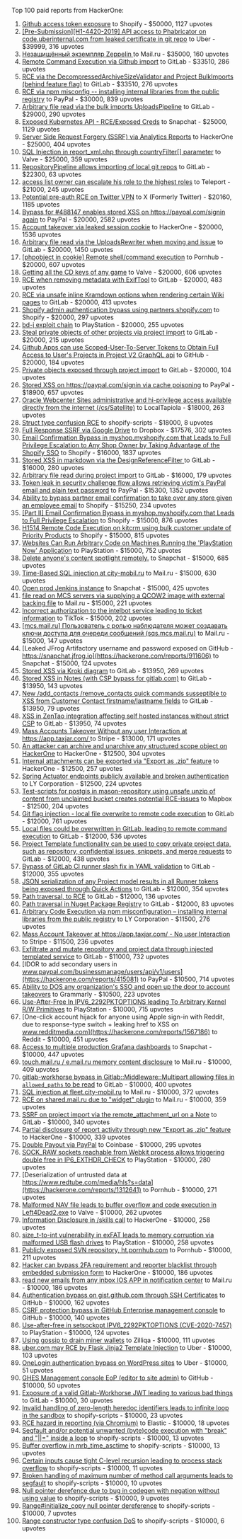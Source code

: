 Top 100 paid reports from HackerOne:

1. [Github access token exposure](https://hackerone.com/reports/1087489) to Shopify - $50000, 1127 upvotes
2. [[Pre-Submission][H1-4420-2019] API access to Phabricator on code.uberinternal.com from leaked certificate in git repo](https://hackerone.com/reports/591813) to Uber - $39999, 316 upvotes
3. [Незащищённый экземпляр Zeppelin ](https://hackerone.com/reports/992564) to Mail.ru - $35000, 160 upvotes
4. [Remote Command Execution via Github import](https://hackerone.com/reports/1679624) to GitLab - $33510, 286 upvotes
5. [RCE via the DecompressedArchiveSizeValidator and Project BulkImports (behind feature flag)](https://hackerone.com/reports/1609965) to GitLab - $33510, 276 upvotes
6. [RCE via npm misconfig -- installing internal libraries from the public registry](https://hackerone.com/reports/925585) to PayPal - $30000, 839 upvotes
7. [Arbitrary file read  via the bulk imports UploadsPipeline](https://hackerone.com/reports/1439593) to GitLab - $29000, 290 upvotes
8. [Exposed Kubernetes API - RCE/Exposed Creds](https://hackerone.com/reports/455645) to Snapchat - $25000, 1129 upvotes
9. [Server Side Request Forgery (SSRF) via Analytics Reports](https://hackerone.com/reports/2262382) to HackerOne - $25000, 404 upvotes
10. [SQL Injection in report_xml.php through countryFilter[] parameter](https://hackerone.com/reports/383127) to Valve - $25000, 359 upvotes
11. [RepositoryPipeline allows importing of local git repos](https://hackerone.com/reports/1685822) to GitLab - $22300, 63 upvotes
12. [access list owner can escalate his role to the highest roles](https://hackerone.com/reports/2281075) to Teleport - $21000, 245 upvotes
13. [Potential pre-auth RCE on Twitter VPN](https://hackerone.com/reports/591295) to X (Formerly Twitter) - $20160, 1185 upvotes
14. [Bypass for #488147 enables stored XSS on https://paypal.com/signin again](https://hackerone.com/reports/510152) to PayPal - $20000, 2582 upvotes
15. [Account takeover via leaked session cookie](https://hackerone.com/reports/745324) to HackerOne - $20000, 1536 upvotes
16. [Arbitrary file read via the UploadsRewriter when moving and issue](https://hackerone.com/reports/827052) to GitLab - $20000, 1450 upvotes
17. [[phpobject in cookie] Remote shell/command execution](https://hackerone.com/reports/141956) to Pornhub - $20000, 607 upvotes
18. [Getting all the CD keys of any game](https://hackerone.com/reports/391217) to Valve - $20000, 606 upvotes
19. [RCE when removing metadata with ExifTool](https://hackerone.com/reports/1154542) to GitLab - $20000, 483 upvotes
20. [RCE via unsafe inline Kramdown options when rendering certain Wiki pages](https://hackerone.com/reports/1125425) to GitLab - $20000, 413 upvotes
21. [Shopify admin authentication bypass using partners.shopify.com](https://hackerone.com/reports/270981) to Shopify - $20000, 297 upvotes
22. [bd-j exploit chain](https://hackerone.com/reports/1379975) to PlayStation - $20000, 255 upvotes
23. [Steal private objects of other projects via project import](https://hackerone.com/reports/743953) to GitLab - $20000, 215 upvotes
24. [Github Apps can use Scoped-User-To-Server Tokens to Obtain Full Access to User's Projects in Project V2 GraphQL api](https://hackerone.com/reports/1711938) to GitHub - $20000, 184 upvotes
25. [Private objects exposed through project import](https://hackerone.com/reports/767770) to GitLab - $20000, 104 upvotes
26. [Stored XSS on https://paypal.com/signin via cache poisoning](https://hackerone.com/reports/488147) to PayPal - $18900, 657 upvotes
27. [Oracle Webcenter Sites administrative and hi-privilege access available directly from the internet (/cs/Satellite)](https://hackerone.com/reports/170532) to LocalTapiola - $18000, 263 upvotes
28. [Struct type confusion RCE](https://hackerone.com/reports/181879) to shopify-scripts - $18000, 8 upvotes
29. [Full Response SSRF via Google Drive](https://hackerone.com/reports/1406938) to Dropbox - $17576, 302 upvotes
30. [Email Confirmation Bypass in myshop.myshopify.com that Leads to Full Privilege Escalation to Any Shop Owner by Taking Advantage of the Shopify SSO](https://hackerone.com/reports/791775) to Shopify - $16000, 1837 upvotes
31. [Stored XSS in markdown via the DesignReferenceFilter ](https://hackerone.com/reports/1212067) to GitLab - $16000, 280 upvotes
32. [Arbitrary file read during project import](https://hackerone.com/reports/1132378) to GitLab - $16000, 179 upvotes
33. [Token leak in security challenge flow allows retrieving victim's PayPal email and plain text password](https://hackerone.com/reports/739737) to PayPal - $15300, 1352 upvotes
34. [Ability to bypass partner email confirmation to take over any store given an employee email](https://hackerone.com/reports/300305) to Shopify - $15250, 234 upvotes
35. [[Part II] Email Confirmation Bypass in myshop.myshopify.com that Leads to Full Privilege Escalation](https://hackerone.com/reports/796808) to Shopify - $15000, 876 upvotes
36. [H1514 Remote Code Execution on kitcrm using bulk customer update of Priority Products](https://hackerone.com/reports/422944) to Shopify - $15000, 815 upvotes
37. [Websites Can Run Arbitrary Code on Machines Running the 'PlayStation Now' Application](https://hackerone.com/reports/873614) to PlayStation - $15000, 752 upvotes
38. [Delete anyone's content spotlight remotely.](https://hackerone.com/reports/1819832) to Snapchat - $15000, 685 upvotes
39. [Time-Based SQL injection at city-mobil.ru](https://hackerone.com/reports/868436) to Mail.ru - $15000, 630 upvotes
40. [Open prod Jenkins instance](https://hackerone.com/reports/231460) to Snapchat - $15000, 425 upvotes
41. [file read on MCS servers via supplying a QCOW2 image with external backing file](https://hackerone.com/reports/1024899) to Mail.ru - $15000, 221 upvotes
42. [Incorrect authorization to the intelbot service leading to ticket information](https://hackerone.com/reports/1328546) to TikTok - $15000, 202 upvotes
43. [[mcs.mail.ru] Пользователь с ролью наблюдателя может создавать ключи доступа для очереди сообщений (sqs.mcs.mail.ru)](https://hackerone.com/reports/1177451) to Mail.ru - $15000, 147 upvotes
44. [Leaked JFrog Artifactory  username and password exposed on GitHub - https://snapchat.jfrog.io](https://hackerone.com/reports/911606) to Snapchat - $15000, 124 upvotes
45. [Stored XSS via Kroki diagram](https://hackerone.com/reports/1731349) to GitLab - $13950, 269 upvotes
46. [Stored XSS in Notes (with CSP bypass for gitlab.com)](https://hackerone.com/reports/1481207) to GitLab - $13950, 143 upvotes
47. [New /add_contacts /remove_contacts quick commands susseptible to XSS from Customer Contact firstname/lastname fields](https://hackerone.com/reports/1578400) to GitLab - $13950, 79 upvotes
48. [XSS in ZenTao integration affecting self hosted instances without strict CSP](https://hackerone.com/reports/1542510) to GitLab - $13950, 74 upvotes
49. [Mass Accounts Takeover Without any user Interaction  at https://app.taxjar.com/ ](https://hackerone.com/reports/1685970) to Stripe - $13000, 171 upvotes
50. [An attacker can archive and unarchive any structured scope object on HackerOne](https://hackerone.com/reports/1501611) to HackerOne - $12500, 304 upvotes
51. [Internal attachments can be exported via "Export as .zip" feature](https://hackerone.com/reports/186230) to HackerOne - $12500, 257 upvotes
52. [Spring Actuator endpoints publicly available and broken authentication](https://hackerone.com/reports/838635) to LY Corporation - $12500, 224 upvotes
53. [Test-scripts for postgis in mason-repository using unsafe unzip of content from unclaimed bucket creates potential RCE-issues](https://hackerone.com/reports/329689) to Mapbox - $12500, 204 upvotes
54. [Git flag injection - local file overwrite to remote code execution](https://hackerone.com/reports/658013) to GitLab - $12000, 761 upvotes
55. [Local files could be overwritten in GitLab, leading to remote command execution](https://hackerone.com/reports/587854) to GitLab - $12000, 536 upvotes
56. [Project Template functionality can be used to copy private project data, such as repository, confidential issues, snippets, and merge requests](https://hackerone.com/reports/689314) to GitLab - $12000, 438 upvotes
57. [Bypass of GitLab CI runner slash fix in YAML validation](https://hackerone.com/reports/409395) to GitLab - $12000, 355 upvotes
58. [JSON serialization of any Project model results in all Runner tokens being exposed through Quick Actions](https://hackerone.com/reports/509924) to GitLab - $12000, 354 upvotes
59. [Path traversal, to RCE](https://hackerone.com/reports/733072) to GitLab - $12000, 136 upvotes
60. [Path traversal in Nuget Package Registry](https://hackerone.com/reports/822262) to GitLab - $12000, 83 upvotes
61. [Arbitrary Code Execution via npm misconfiguration – installing internal libraries from the public registry](https://hackerone.com/reports/1043385) to LY Corporation - $11500, 276 upvotes
62. [Mass Account Takeover at https://app.taxjar.com/ - No user Interaction](https://hackerone.com/reports/1581240) to Stripe - $11500, 236 upvotes
63. [Exfiltrate and mutate repository and project data through injected templated service](https://hackerone.com/reports/446585) to GitLab - $11000, 732 upvotes
64. [IDOR to add secondary users in www.paypal.com/businessmanage/users/api/v1/users](https://hackerone.com/reports/415081) to PayPal - $10500, 714 upvotes
65. [Ability to DOS any organization's SSO and open up the door to account takeovers](https://hackerone.com/reports/976603) to Grammarly - $10500, 223 upvotes
66. [Use-After-Free In IPV6_2292PKTOPTIONS leading To Arbitrary Kernel R/W Primitives](https://hackerone.com/reports/826026) to PlayStation - $10000, 715 upvotes
67. [One-click account hijack for anyone using Apple sign-in with Reddit, due to response-type switch + leaking href to XSS on www.redditmedia.com](https://hackerone.com/reports/1567186) to Reddit - $10000, 451 upvotes
68. [Access to multiple production Grafana dashboards](https://hackerone.com/reports/663628) to Snapchat - $10000, 447 upvotes
69. [touch.mail.ru / e.mail.ru memory content disclosure](https://hackerone.com/reports/513236) to Mail.ru - $10000, 409 upvotes
70. [gitlab-workhorse bypass in Gitlab::Middleware::Multipart allowing files in `allowed_paths` to be read](https://hackerone.com/reports/850447) to GitLab - $10000, 400 upvotes
71. [SQL injection at fleet.city-mobil.ru](https://hackerone.com/reports/881901) to Mail.ru - $10000, 372 upvotes
72. [RCE on shared.mail.ru due to "widget" plugin](https://hackerone.com/reports/518637) to Mail.ru - $10000, 359 upvotes
73. [SSRF on project import via the remote_attachment_url on a Note](https://hackerone.com/reports/826361) to GitLab - $10000, 340 upvotes
74. [Partial disclosure of report activity through new "Export as .zip" feature](https://hackerone.com/reports/182358) to HackerOne - $10000, 339 upvotes
75. [Double Payout via PayPal](https://hackerone.com/reports/307239) to Coinbase - $10000, 295 upvotes
76. [SOCK_RAW sockets reachable from Webkit process allows triggering double free in IP6_EXTHDR_CHECK](https://hackerone.com/reports/943231) to PlayStation - $10000, 280 upvotes
77. [Deserialization of untrusted data at https://www.redtube.com/media/hls?s=data](https://hackerone.com/reports/1312641) to Pornhub - $10000, 271 upvotes
78. [Malformed NAV file leads to buffer overflow and code execution in Left4Dead2.exe](https://hackerone.com/reports/542180) to Valve - $10000, 262 upvotes
79. [Information Disclosure in /skills call](https://hackerone.com/reports/188719) to HackerOne - $10000, 258 upvotes
80. [size_t-to-int vulnerability in exFAT leads to memory corruption via malformed USB flash drives](https://hackerone.com/reports/1340942) to PlayStation - $10000, 258 upvotes
81. [Publicly exposed SVN repository, ht.pornhub.com](https://hackerone.com/reports/72243) to Pornhub - $10000, 211 upvotes
82. [Hacker can bypass 2FA requirement and reporter blacklist through embedded submission form](https://hackerone.com/reports/418767) to HackerOne - $10000, 186 upvotes
83. [read new emails from any inbox IOS APP in notification center](https://hackerone.com/reports/977212) to Mail.ru - $10000, 186 upvotes
84. [Authentication bypass on gist.github.com through SSH Certificates](https://hackerone.com/reports/1901040) to GitHub - $10000, 162 upvotes
85. [CSRF protection bypass in GitHub Enterprise management console](https://hackerone.com/reports/1497169) to GitHub - $10000, 140 upvotes
86. [Use-after-free in setsockopt IPV6_2292PKTOPTIONS (CVE-2020-7457)](https://hackerone.com/reports/1441103) to PlayStation - $10000, 124 upvotes
87. [Using gossip to drain miner wallets](https://hackerone.com/reports/1058879) to Zilliqa - $10000, 111 upvotes
88. [uber.com may RCE by Flask Jinja2 Template Injection](https://hackerone.com/reports/125980) to Uber - $10000, 103 upvotes
89. [OneLogin authentication bypass on WordPress sites](https://hackerone.com/reports/136169) to Uber - $10000, 51 upvotes
90. [GHES Management console EoP (editor to site admin)](https://hackerone.com/reports/2197796) to GitHub - $10000, 50 upvotes
91. [Exposure of a valid Gitlab-Workhorse JWT leading to various bad things](https://hackerone.com/reports/1040786) to GitLab - $10000, 30 upvotes
92. [Invalid handling of zero-length heredoc identifiers leads to infinite loop in the sandbox](https://hackerone.com/reports/187305) to shopify-scripts - $10000, 23 upvotes
93. [RCE hazard in reporting (via Chromium)](https://hackerone.com/reports/1168765) to Elastic - $10000, 18 upvotes
94. [Segfault and/or potential unwanted (byte)code execution with "break" and "||=" inside a loop](https://hackerone.com/reports/183356) to shopify-scripts - $10000, 13 upvotes
95. [Buffer overflow in mrb_time_asctime](https://hackerone.com/reports/188326) to shopify-scripts - $10000, 13 upvotes
96. [Certain inputs cause tight C-level recursion leading to process stack overflow](https://hackerone.com/reports/189633) to shopify-scripts - $10000, 11 upvotes
97. [Broken handling of maximum number of method call arguments leads to segfault](https://hackerone.com/reports/182484) to shopify-scripts - $10000, 10 upvotes
98. [Null pointer derefence due to bug in codegen with negation without using value](https://hackerone.com/reports/187536) to shopify-scripts - $10000, 9 upvotes
99. [Range#initialize_copy null pointer dereference](https://hackerone.com/reports/181685) to shopify-scripts - $10000, 7 upvotes
100. [Range constructor type confusion DoS](https://hackerone.com/reports/181910) to shopify-scripts - $10000, 6 upvotes
